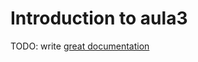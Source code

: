 # Introduction to aula3

TODO: write [great documentation](http://jacobian.org/writing/what-to-write/)
